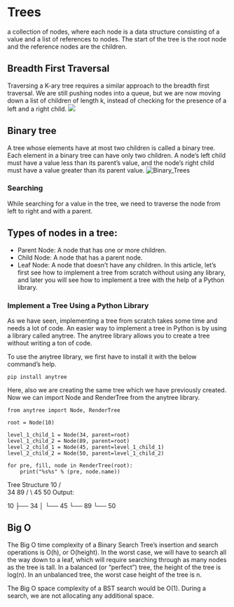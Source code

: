 # Trees
a collection of nodes, where each node is a data structure consisting of a value and a list of references to nodes.
The start of the tree is the root node and the reference nodes are the children.


## Breadth First Traversal
Traversing a K-ary tree requires a similar approach to the breadth first traversal. We are still pushing nodes into a queue, but we are now moving down a list of children of length k,
instead of checking for the presence of a left and a right child.
![](https://codefellows.github.io/common_curriculum/data_structures_and_algorithms/Code_401/class-15/resources/images/KaryTree1.png)

## Binary tree
A tree whose elements have at most two children is called a binary tree. Each element in a binary tree can have only two children.
A node’s left child must have a value less than its parent’s value, and the node’s right child must have a value greater than its parent value.
![Binary_Trees](https://www.educative.io/cdn-cgi/image/f=auto,fit=contain,w=1800/api/edpresso/shot/5246936836734976/image/5140072329379840.png)

### Searching
While searching for a value in the tree, we need to traverse the node from left to right and with a parent.

## Types of nodes in a tree:

- Parent Node: A node that has one or more children.
- Child Node: A node that has a parent node.
- Leaf Node: A node that doesn’t have any children.
In this article, let’s first see how to implement a tree from scratch without using any library, and later you will see how to implement a tree with the help of a Python library.

### Implement a Tree Using a Python Library
As we have seen, implementing a tree from scratch takes some time and needs a lot of code. An easier way to implement a tree in Python is by using a library called anytree. The anytree library allows you to create a tree without writing a ton of code.

To use the anytree library, we first have to install it with the below command’s help.
```
pip install anytree
```
Here, also we are creating the same tree which we have previously created. Now we can import Node and RenderTree from the anytree library.
```
from anytree import Node, RenderTree

root = Node(10)

level_1_child_1 = Node(34, parent=root)
level_1_child_2 = Node(89, parent=root)
level_2_child_1 = Node(45, parent=level_1_child_1)
level_2_child_2 = Node(50, parent=level_1_child_2)

for pre, fill, node in RenderTree(root):
    print("%s%s" % (pre, node.name))
 ```   
 Tree Structure
          10
        /    \
       34      89
     /    \ 
    45    50 
Output:

10
├── 34
│   └── 45
└── 89
    └── 50
    
   
   
## Big O
The Big O time complexity of a Binary Search Tree’s insertion and search operations is O(h), or O(height).
In the worst case, we will have to search all the way down to a leaf, which will require searching through
as many nodes as the tree is tall. In a balanced (or “perfect”) tree, the height of the tree is log(n). In an unbalanced tree, the worst case height of the tree is n.

The Big O space complexity of a BST search would be O(1). During a search, we are not allocating any additional space.
    
